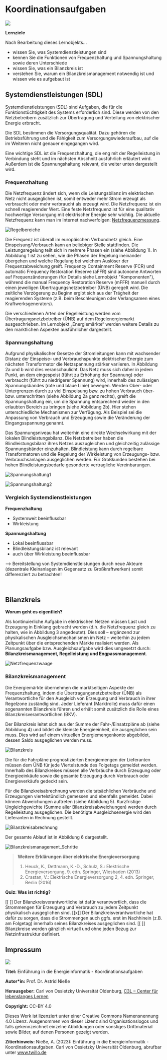 <!-- 
author:   Prof. Dr. Astrid Nieße, Silke Welter, Jingyu Yang, Julia Heiken
email:    
Version:  1.0
language: de
license:  http://creativecommons.org/licenses/by/4.0/

mode:     Presentation

narrator: US English Female

logo:   img/uol_logo.png

icon:   img/uol_logo.png

        
-->

# Koordinationsaufgaben

![](img/logoblock.png)

**Lernziele**

Nach Bearbeitung dieses Lernobjekts...

- wissen Sie, was Systemdienstleistungen sind
- kennen Sie die Funktionen von Frequenzhaltung und Spannungshaltung sowie deren Unterschiede
- wissen Sie, was ein Bilanzkreis ist
- verstehen Sie, warum ein Bilanzkreismanagement notwendig ist und wissen wie es aufgebaut ist

## Systemdienstleistungen (SDL)

Systemdienstleistungen (SDL) sind Aufgaben, die für die Funktionstüchtigkeit des Systems erforderlich sind. Diese werden von den Netzbetreibern zusätzlich zur Übertragung und Verteilung von elektrischer Energie erbracht.

Die SDL bestimmen die Versorgungsqualität. Dazu gehören die Betriebsführung und die Fähigkeit zum Versorgungswiederaufbau, auf die im Weiteren nicht genauer eingegangen wird.

Eine wichtige SDL ist die Frequenzhaltung, die eng mit der Regelleistung in Verbindung steht und im nächsten Abschnitt ausführlich erläutert wird. Außerdem ist die Spannungshaltung relevant, die weiter unten dargestellt wird. 


### Frequenzhaltung

Die Netzfrequenz ändert sich, wenn die Leistungsbilanz im elektrischen Netz nicht ausgeglichen ist, somit entweder mehr Strom erzeugt als verbraucht oder mehr verbraucht als erzeugt wird. Die Netzfrequenz ist ein schnell reagierender Wert. Eine feste Netzfrequenz ist für eine qualitativ hochwertige Versorgung mit elektrischer Energie sehr wichtig. Die aktuelle Netzfrequenz kann man im Internet nachverfolgen: [Netzfrequenzmessung](www.netzfrequenzmessung.de). 

![Regelbereiche](img/Koordinationsaufgaben/Regelbereiche.png "Abbildung 1: Die verschiedenen Regelbereiche (Darstellung: Sebastian Lehnhoff).")
 
Die Frequenz ist überall im europäischen Verbundnetz gleich. Eine Einspeisung/Verbrauch kann an beliebiger Stelle stattfinden.
Die Leistungsregelung teilt sich in mehrere Phasen ein (siehe Abbildung 1). In Abbildung 1 ist zu sehen, wie die Phasen der Regelung ineinander übergehen und welche Regelung bei welchem Auslöser der Frequenzabweichung greift. Frequency Containment Reserve (FCR) und automatic Frequency Restoration Reserve (aFFR) sind autonome Antworten auf Frequenzänderungen (für Details siehe Lernobjekt "Komponenten"), während die manual Frequency Restoration Reserve (mFFR) manuell durch einen jeweiligen Übertragungsnetzbetreiber (ÜNB) geregelt wird. Die zeitliche Verzögerung zu Beginn ergibt sich aus der Trägheit der reagierenden Systeme (z.B. beim Beschleunigen oder Verlangsamen eines Kraftwerksgenerators).

Die verschiedenen Arten der Regelleistung werden vom Übertragungsnetzbetreiber (ÜNB) auf dem Regelenergiemarkt ausgeschrieben. Im Lernobjekt „Energiemärkte“ werden weitere Details zu den marktlichen Aspekten ausführlicher dargestellt.


### Spannungshaltung
Aufgrund physikalischer Gesetze der Stromleitungen kann mit wachsender Distanz der Einspeise- und Verbrauchspunkte elektrischer Energie zum nächsten Transformator die Netzspannung stärker variieren. In Abbildung 2a und b wird dies veranschaulicht. Das Netz muss sich daher in jedem Punkt, an dem eingespeist (führt zu Erhöhung der Spannung) oder verbraucht (führt zu niedrigerer Spannung) wird, innerhalb des zulässigen Spannungsbandes (rote und blaue Linie) bewegen. Werden Ober- oder Untergrenzen durch zu viel Einspeisung bzw. zu hohen Verbrauch über- bzw. unterschritten (siehe Abbildung 2a ganz rechts), greift die Spannungshaltung ein, um die Spannung entsprechend wieder in den erlaubten Bereich zu bringen (siehe Abbildung 2b). Hier stehen unterschiedliche Mechanismen zur Verfügung. Als Beispiel sei die Anpassung von Verbrauch und Erzeugung sowie die Veränderung der Eingangsspannung genannt.  

Das Spannungsniveau hat weiterhin eine direkte Wechselwirkung mit der lokalen Blindleistungsbilanz. Die Netzbetreiber haben die Blindleistungsbilanz ihres Netzes auszugleichen und gleichzeitig zulässige Spannungsbänder einzuhalten. Blindleistung kann durch regelbare Transformatoren und die Regelung der Wirkleistung von Erzeugungs- bzw. Verbrauchsanlagen ausgeglichen werden. Für Großkunden bestehen bei hohen Blindleistungsbedarfe gesonderte vertragliche Vereinbarungen.

 
![Spannungshaltung1](img/Koordinationsaufgaben/Spannungshaltung_a.png "Abbildung 2a: Beispiel zur Spannungshaltung, Spannungsband wird verletzt (eigene Darstellung).")
 
![Spannungshaltung2](img/Koordinationsaufgaben/Spannungshaltung_b.png "Abbildung 2b: Spannungshaltung greift ein und bringt die Spannung zurück in den erlaubten Bereich (eigene Darstellung).")

### Vergleich Systemdienstleistungen 
 
**Frequenzhaltung**

- Systemweit beeinflussbar
- Wirkleistung

**Spannungshaltung**

- Lokal beeinflussbar
- Blindleistungsbilanz ist relevant 
- auch über Wirkleistung beeinflussbar

--> Bereitstellung von Systemdienstleistungen durch neue Akteure 
(dezentrale Kleinanlagen im Gegensatz zu Großkraftwerken) somit differenziert zu betrachten!

 
## Bilanzkreis

**Worum geht es eigentlich?**

Als kontinuierliche Aufgabe in elektrischen Netzen müssen Last und Erzeugung in Einklang gebracht werden (d.h. die Netzfrequenz gleich zu halten, wie in Abbildung 3 angedeutet). Dies soll – ergänzend zur physikalischen Ausgleichsmechanismen im Netz – weiterhin zu jedem Zeitpunkt über die entsprechenden Märkte realisiert werden. Als Planungsaufgabe bzw. Ausgleichsaufgabe wird dies umgesetzt durch: **Bilanzkreismanagement, Regelleistung und Engpassmanagement**.

![Netzfrequenzwaage](img/Koordinationsaufgaben/Netzfrequenzwaage.png "Abbildung 3: Der Ausgleich von Last und Erzeugung beeinflusst die Netzfrequenz (eigene Darstellung).")

### Bilanzkreismanagement
Die Energiemärkte übernehmen die marktseitigen Aspekte der Frequenzhaltung, indem die Übertragungsnetzbetreiber (ÜNB) als Verantwortliche für den Ausgleich von Erzeugung und Verbrauch in ihrer Regelzone zuständig sind. Jeder Lieferant (Marktrolle) muss dafür einen sogenannten Bilanzkreis führen und erhält somit zusätzlich die Rolle eines Bilanzkreisverantwortlichen (BKV). 

Der Bilanzkreis leitet sich aus der Summe der Fahr-/Einsatzpläne ab (siehe Abbildung 4) und bildet die kleinste Energieeinheit, die ausgeglichen sein muss. Dies wird auf einem virtuellen Energiemengenkonto abgebildet, dessen Saldo ausgeglichen werden muss. 


![Bilanzkreis](img/Koordinationsaufgaben/Bilanzkreismanagement.png "Abbildung 4: Ein Bilanzkreis leitet sich aus der Summe der Fahr-/Einsatzpläne ab (eigene Darstellung).")
 
Die für die Fahrpläne prognostizierten Energiemengen der Lieferanten müssen dem ÜNB für jede Viertelstunde des Folgetags gemeldet werden. Innerhalb des Bilanzkreises müssen alle Verbräuche durch Erzeugung oder Energieeinkäufe sowie die gesamte Erzeugung durch Verbrauch oder Energieverkäufe gedeckt sein. 

Für die Bilanzkreisabrechnung werden die tatsächlichen Verbräuche und Erzeugungen viertelstündlich gemessen und ebenfalls gemeldet. Dabei können Abweichungen auftreten (siehe Abbildung 5). Kurzfristige Ungleichgewichte (Summe aller Bilanzkreisabweichungen) werden durch Regelleistung ausgeglichen. Die benötigte Ausgleichsenergie wird den Lieferanten in Rechnung gestellt.

![Bilanzkreisabrechnung](img/Koordinationsaufgaben/Bilanzkreisabrechnung.png "Abbildung 5: Tatsächliche Verbräuche und Erzeugungen für die Bilanzkreisabrechnung (eigene Darstellung).") 

Der gesamte Ablauf ist in Abbildung 6 dargestellt.

![Bilanzkreismanagement_Schritte](img/Koordinationsaufgaben/Bilanzkreismanagementschritte.png "Abbildung 6: Bilanzkreismanagement (eigene Darstellung)")




> **Weitere Erklärungen über elektrische Energieversorgung**
>
> 1.	Heuck, K., Dettmann, K.-D., Schulz, S.: Elektrische Energieversorgung, 9. edn. Springer, Wiesbaden (2013)
> 2.	Crastan, V.: Elektrische Energieversorgung 2, 4. edn. Springer, Berlin (2016) 


**Quiz: Was ist richtig?**


[[ ]] Der Bilanzkreisverantwortliche ist dafür verantwortlich, dass die Strommengen für Erzeugung und Verbrauch zu jedem Zeitpunkt physikalisch ausgeglichen sind. 
[[x]] Der Bilanzkreisverantwortliche hat dafür zu sorgen, dass die Strommengen auch ggfs. erst im Nachhinein (z.B. am Folgetag) innerhalb seines Bilanzkreises ausgeglichen sind.
[[ ]] Bilanzkreise werden gänzlich virtuell und ohne jeden Bezug zur Netzinfrastruktur definiert.

## Impressum

![](img/logoblock.png)

**Titel:**	Einführung in die Energieinformatik - Koordinationsaufgaben

**Autor\*in:**	Prof. Dr. Astrid Nieße

**Herausgeber:**	Carl von Ossietzky Universität Oldenburg, [C3L – Center für lebenslanges Lernen](www.uol.de/c3l)

**Copyright:**	CC-BY 4.0

Dieses Werk ist lizenziert unter einer Creative Commons Namensnennung 4.0 Lizenz. Ausgenommen von dieser Lizenz sind Organisationslogos und falls gekennzeichnet einzelne Abbildungen oder sonstiges Drittmaterial sowie Bilder, auf denen Personen gezeigt werden.

**Zitierhinweis:**	Nieße, A. (2023): Einführung in die Energieinformatik - Koordinationsaufgaben. Carl von Ossietzky Universität Oldenburg, abrufbar unter www.twillo.de 